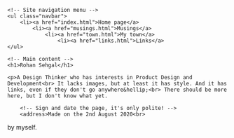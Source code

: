 <!DOCTYPE html PUBLIC "-//W3C//DTD HTML 4.01//EN">
<html>

<head>
    <title>Rohan Sehgal</title>
    <link rel="stylesheet" href="mystyle.css">
</head>

<body>

    <!-- Site navigation menu -->
    <ul class="navbar">
        <li><a href="index.html">Home page</a>
            <li><a href="musings.html">Musings</a>
                <li><a href="town.html">My town</a>
                    <li><a href="links.html">Links</a>
    </ul>

    <!-- Main content -->
    <h1>Rohan Sehgal</h1>

    <p>A Design Thinker who has interests in Product Design and Development<br> It lacks images, but at least it has style. And it has links, even if they don't go anywhere&hellip;<br> There should be more here, but I don't know what yet.

        <!-- Sign and date the page, it's only polite! -->
        <address>Made on the 2nd August 2020<br>
  by myself.</address>

</body>

</html>
